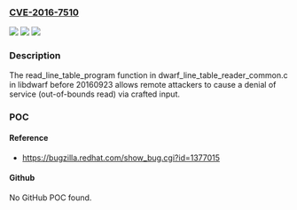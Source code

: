 ### [CVE-2016-7510](https://cve.mitre.org/cgi-bin/cvename.cgi?name=CVE-2016-7510)
![](https://img.shields.io/static/v1?label=Product&message=n%2Fa&color=blue)
![](https://img.shields.io/static/v1?label=Version&message=n%2Fa&color=blue)
![](https://img.shields.io/static/v1?label=Vulnerability&message=n%2Fa&color=brighgreen)

### Description

The read_line_table_program function in dwarf_line_table_reader_common.c in libdwarf before 20160923 allows remote attackers to cause a denial of service (out-of-bounds read) via crafted input.

### POC

#### Reference
- https://bugzilla.redhat.com/show_bug.cgi?id=1377015

#### Github
No GitHub POC found.

